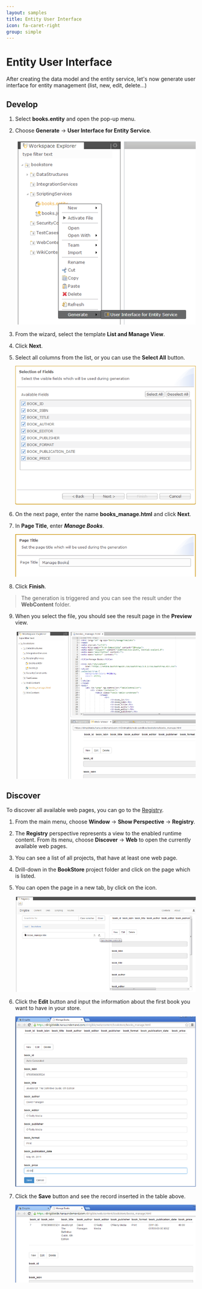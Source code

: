 ```yaml
---
layout: samples
title: Entity User Interface
icon: fa-caret-right
group: simple
---
```


Entity User Interface
===

After creating the data model and the entity service, let's now generate user interface for entity management (list, new, edit, delete...)

Develop
--
1. Select **books.entity** and open the pop-up menu. 
2. Choose **Generate** -> **User Interface for Entity Service**.

	![Entity Service UI 1](bookstore/27_books_entity_service_ui_1.png)

3. From the wizard, select the template **List and Manage View**.
4. Click **Next**.
5. Select all columns from the list, or you can use the **Select All** button.

	![Entity Service UI 3](bookstore/29_books_entity_service_ui_3.png)

6. On the next page, enter the name **books_manage.html** and click **Next**.
7. In **Page Title**, enter ***Manage Books***.

	![Entity Service UI 5](bookstore/31_books_entity_service_ui_5.png)

8. Click **Finish**.
> The generation is triggered and you can see the result under the **WebContent** folder.
9. When you select the file, you should see the result page in the **Preview** view.

	![Entity Service UI 6](bookstore/32_books_entity_service_ui_6.png)

Discover
--
To discover all available web pages, you can go to the [Registry](../help/registry.html).

1. From the main menu, choose **Window** -> **Show Perspective** -> **Registry**.
2. The **Registry** perspective represents a view to the enabled runtime content. From its menu, choose **Discover** -> **Web** to open the currently available web pages.
3. You can see a list of all projects, that have at least one web page.
4. Drill-down in the **BookStore** project folder and click on the page which is listed.
5. You can open the page in a new tab, by click on the icon.

	![Entity Service UI 8](bookstore/34_books_entity_service_ui_8.png)

6. Click the **Edit** button and input the information about the first book you want to have in your store.

	![Entity Service UI 9](bookstore/35_books_entity_service_ui_9.png)

7. Click the **Save** button and see the record inserted in the table above.

	![Entity Service UI 10](bookstore/36_books_entity_service_ui_10.png)

